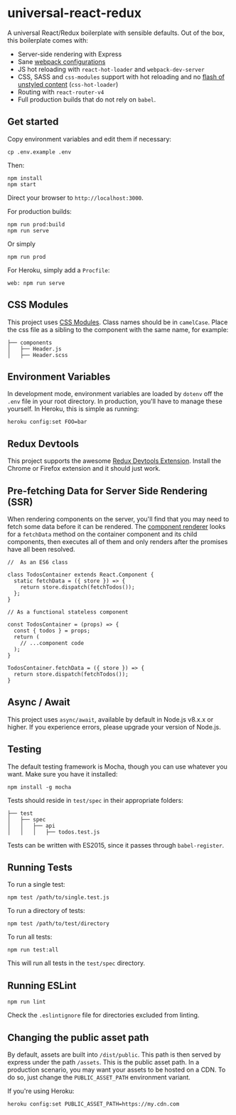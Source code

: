 # universal-react-redux

A universal React/Redux boilerplate with sensible defaults. Out of the box, this
boilerplate comes with:

- Server-side rendering with Express
- Sane [webpack configurations](webpack/)
- JS hot reloading with `react-hot-loader` and `webpack-dev-server`
- CSS, SASS and `css-modules` support with hot reloading and no [flash of unstyled content](https://en.wikipedia.org/wiki/Flash_of_unstyled_content) (`css-hot-loader`)
- Routing with `react-router-v4`
- Full production builds that do not rely on `babel`.

## Get started

Copy environment variables and edit them if necessary:

```
cp .env.example .env
```

Then:

```
npm install
npm start
```

Direct your browser to `http://localhost:3000`.

For production builds:

```
npm run prod:build
npm run serve
```

Or simply

```
npm run prod
```

For Heroku, simply add a `Procfile`:

```
web: npm run serve
```

## CSS Modules

This project uses [CSS Modules](https://github.com/css-modules/css-modules).
Class names should be in `camelCase`. Place the css file as a sibling to the
component with the same name, for example:

```
├── components
│   ├── Header.js
│   ├── Header.scss
```

## Environment Variables

In development mode, environment variables are loaded by `dotenv` off the `.env`
file in your root directory. In production, you'll have to manage these
yourself. In Heroku, this is simple as running:

```
heroku config:set FOO=bar
```

## Redux Devtools

This project supports the awesome [Redux Devtools Extension](https://github.com/zalmoxisus/redux-devtools-extension).
Install the Chrome or Firefox extension and it should just work.

## Pre-fetching Data for Server Side Rendering (SSR)

When rendering components on the server, you'll find that you may need to fetch
some data before it can be rendered. The [component renderer](server/renderer/handler.js)
looks for a `fetchData` method on the container component and its child
components, then executes all of them and only renders after the promises have
all been resolved.

```
//  As an ES6 class

class TodosContainer extends React.Component {
  static fetchData = ({ store }) => {
    return store.dispatch(fetchTodos());
  };
}

// As a functional stateless component

const TodosContainer = (props) => {
  const { todos } = props;
  return (
    // ...component code
  );
}

TodosContainer.fetchData = ({ store }) => {
  return store.dispatch(fetchTodos());
}
```

## Async / Await

This project uses `async/await`, available by default in Node.js v8.x.x or
higher. If you experience errors, please upgrade your version of Node.js.

## Testing

The default testing framework is Mocha, though you can use whatever you want.
Make sure you have it installed:

```
npm install -g mocha
```

Tests should reside in `test/spec` in their appropriate folders:

```
├── test
│   ├── spec
│   │   ├── api
│   │   │   ├── todos.test.js
```

Tests can be written with ES2015, since it passes through `babel-register`.

## Running Tests

To run a single test:

```
npm test /path/to/single.test.js
```

To run a directory of tests:

```
npm test /path/to/test/directory
```

To run all tests:

```
npm run test:all
```

This will run all tests in the `test/spec` directory.

## Running ESLint

```
npm run lint
```

Check the `.eslintignore` file for directories excluded from linting.

## Changing the public asset path

By default, assets are built into `/dist/public`. This path is then served by
express under the path `/assets`. This is the public asset path. In a production
scenario, you may want your assets to be hosted on a CDN. To do so, just change
the `PUBLIC_ASSET_PATH` environment variant.

If you're using Heroku:

```
heroku config:set PUBLIC_ASSET_PATH=https://my.cdn.com
```
